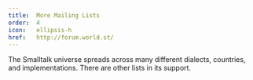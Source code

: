 ```yaml
---
title:  More Mailing Lists
order:  4
icon:   ellipsis-h
href:   http://forum.world.st/
---
```

The Smalltalk universe spreads across many different dialects, countries, and
implementations. There are other lists in its support.